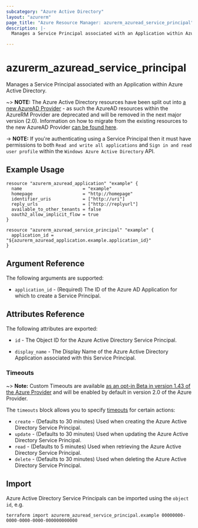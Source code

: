 ```yaml
---
subcategory: "Azure Active Directory"
layout: "azurerm"
page_title: "Azure Resource Manager: azurerm_azuread_service_principal"
description: |-
  Manages a Service Principal associated with an Application within Azure Active Directory.

---
```


# azurerm_azuread_service_principal

Manages a Service Principal associated with an Application within Azure Active Directory.

~> **NOTE:** The Azure Active Directory resources have been split out into [a new AzureAD Provider](http://terraform.io/docs/providers/azuread/index.html) - as such the AzureAD resources within the AzureRM Provider are deprecated and will be removed in the next major version (2.0). Information on how to migrate from the existing resources to the new AzureAD Provider [can be found here](../guides/migrating-to-azuread.html).

-> **NOTE:** If you're authenticating using a Service Principal then it must have permissions to both `Read and write all applications` and `Sign in and read user profile` within the `Windows Azure Active Directory` API.

## Example Usage

```hcl
resource "azurerm_azuread_application" "example" {
  name                       = "example"
  homepage                   = "http://homepage"
  identifier_uris            = ["http://uri"]
  reply_urls                 = ["http://replyurl"]
  available_to_other_tenants = false
  oauth2_allow_implicit_flow = true
}

resource "azurerm_azuread_service_principal" "example" {
  application_id = "${azurerm_azuread_application.example.application_id}"
}
```

## Argument Reference

The following arguments are supported:

* `application_id` - (Required) The ID of the Azure AD Application for which to create a Service Principal.

## Attributes Reference

The following attributes are exported:

* `id` - The Object ID for the Azure Active Directory Service Principal.

* `display_name` - The Display Name of the Azure Active Directory Application associated with this Service Principal.

### Timeouts

~> **Note:** Custom Timeouts are available [as an opt-in Beta in version 1.43 of the Azure Provider](/docs/providers/azurerm/guides/2.0-beta.html) and will be enabled by default in version 2.0 of the Azure Provider.

The `timeouts` block allows you to specify [timeouts](https://www.terraform.io/docs/configuration/resources.html#timeouts) for certain actions:

* `create` - (Defaults to 30 minutes) Used when creating the Azure Active Directory Service Principal.
* `update` - (Defaults to 30 minutes) Used when updating the Azure Active Directory Service Principal.
* `read` - (Defaults to 5 minutes) Used when retrieving the Azure Active Directory Service Principal.
* `delete` - (Defaults to 30 minutes) Used when deleting the Azure Active Directory Service Principal.

## Import

Azure Active Directory Service Principals can be imported using the `object id`, e.g.

```shell
terraform import azurerm_azuread_service_principal.example 00000000-0000-0000-0000-000000000000
```
